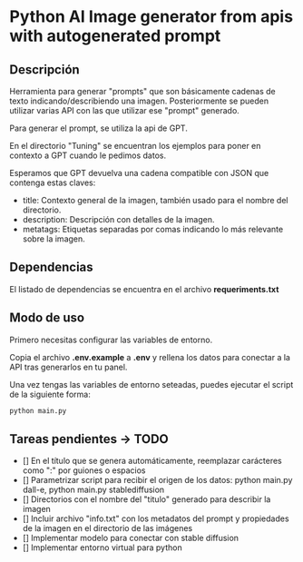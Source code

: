 # Python AI Image generator from apis with autogenerated prompt

## Descripción

Herramienta para generar "prompts" que son básicamente cadenas de texto indicando/describiendo
una imagen.
Posteriormente se pueden utilizar varias API con las que utilizar ese "prompt" generado.

Para generar el prompt, se utiliza la api de GPT.

En el directorio "Tuning" se encuentran los ejemplos para poner en contexto a GPT cuando le pedimos datos.

Esperamos que GPT devuelva una cadena compatible con JSON que contenga estas claves:

- title: Contexto general de la imagen, también usado para el nombre del directorio.
- description: Descripción con detalles de la imagen.
- metatags: Etiquetas separadas por comas indicando lo más relevante sobre la imagen.


## Dependencias

El listado de dependencias se encuentra en el archivo **requeriments.txt**

## Modo de uso

Primero necesitas configurar las variables de entorno.

Copia el archivo **.env.example** a **.env** y rellena los datos para conectar a la API tras generarlos en tu panel.

Una vez tengas las variables de entorno seteadas, puedes ejecutar el script de la siguiente forma:

```python
python main.py
```

## Tareas pendientes -> TODO

- [] En el título que se genera automáticamente, reemplazar carácteres como ":" por guiones o espacios
- [] Parametrizar script para recibir el origen de los datos: python main.py dall-e, python main.py stablediffusion
- [] Directorios con el nombre del "titulo" generado para describir la imagen
- [] Incluir archivo "info.txt" con los metadatos del prompt y propiedades de la imagen en el directorio de las imágenes
- [] Implementar modelo para conectar con stable diffusion
- [] Implementar entorno virtual para python

